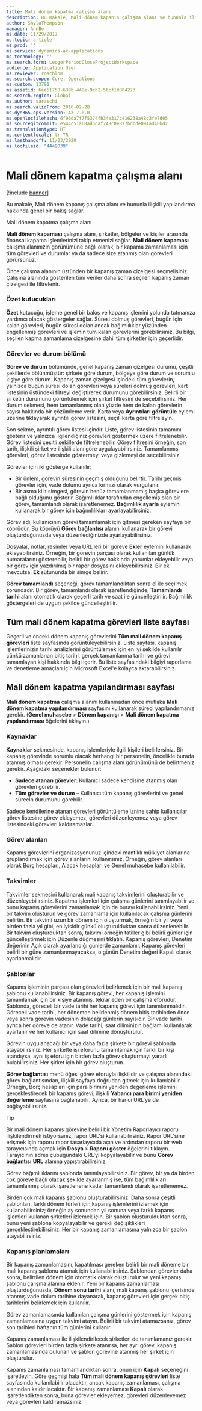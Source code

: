 ```yaml
---
title: Mali dönem kapatma çalışma alanı
description: Bu makale, Mali dönem kapanış çalışma alanı ve bununla ilişkili yapılandırma hakkında genel bir bakış sağlar.
author: ShylaThompson
manager: AnnBe
ms.date: 11/29/2017
ms.topic: article
ms.prod: ''
ms.service: dynamics-ax-applications
ms.technology: ''
ms.search.form: LedgerPeriodCloseProjectWorkspace
audience: Application User
ms.reviewer: roschlom
ms.search.scope: Core, Operations
ms.custom: 13791
ms.assetid: 6ee51758-639b-448e-9cb2-56cf1d804273
ms.search.region: Global
ms.author: saraschi
ms.search.validFrom: 2016-02-28
ms.dyn365.ops.version: AX 7.0.0
ms.openlocfilehash: 6f96da7f7f5374fb34e317c416238a48c3fe7d05
ms.sourcegitcommit: e544c51a68ad5daf748c0e877bdbde094ad40bd2
ms.translationtype: HT
ms.contentlocale: tr-TR
ms.lasthandoff: 11/03/2020
ms.locfileid: "4449039"
---
```

# <a name="financial-period-close-workspace"></a>Mali dönem kapatma çalışma alanı

[!include [banner](../includes/banner.md)]

Bu makale, Mali dönem kapanış çalışma alanı ve bununla ilişkili yapılandırma hakkında genel bir bakış sağlar.

Mali dönem kapatma çalışma alanı

**Mali dönem kapaması** çalışma alanı, şirketler, bölgeler ve kişiler arasında finansal kapama işlemlerinizi takip etmenizi sağlar. **Mali dönem kapaması** çalışma alanınızın görünümüne bağlı olarak, bir kapama zamanlaması için tüm görevleri ve durumlar ya da sadece size atanmış olan görevleri görürsünüz. 

Önce çalışma alanının üstünden bir kapanış zaman çizelgesi seçmelisiniz. Çalışma alanında gösterilen tüm veriler daha sonra seçilen kapanış zaman çizelgesi ile filtrelenir.

### <a name="summary-tiles"></a>Özet kutucukları

**Özet** kutucuğu, işleme genel bir bakış ve kapanış işlemini yolunda tutmanıza yardımcı olacak göstergeler sağlar. Süresi dolmuş görevleri, bugün için kalan görevleri, bugün süresi dolan ancak bağımlılıklar yüzünden engellenmiş görevleri ve işlemin tüm kalan görevlerini görebilirsiniz. Bu bilgi, seçilen kapma zamanlama çizelgesine dahil tüm şirketler için geçerlidir.

### <a name="tasks-and-status-section"></a>Görevler ve durum bölümü

**Görev ve durum** bölümünde, genel kapanış zaman çizelgesi durumu, çeşitli şekillerde bölünmüştür: şirkete göre durum, bölgeye göre durum ve sorumlu kişiye göre durum. Kapanış zaman çizelgesi içindeki tüm görevlerin, yalnızca bugün süresi dolan görevleri veya süreleri dolmuş görevleri, kart listesinin üstündeki filtreyi değiştirerek durumunu görebilirsiniz. Belirli bir şirketin durumunu görüntülemek için şirket filtresini de seçebilirsiniz. Her durum sekmesi, hem tamamlanmış olan yüzde hem de kalan görevlerin sayısı hakkında bir çözümleme verir. Karta veya **Ayrıntıları görüntüle** eylemi üzerine tıklayarak ayrıntılı görev listesini, seçili karta göre filtreleyin. 

Son sekme, ayrıntılı görev listesi içindir. Liste, görev listesinin tamamını gösterir ve yalnızca ilgilendiğiniz görevleri göstermek üzere filtrelenebilir. Görev listesini çeşitli şekillerde filtrelenebilir. Görev filtresini örneğin, son tarih, ilişkili şirket ve ilişkili alanı göre uygulayabilirsiniz. Tamamlanmış görevleri, görev listesinde göstermeyi veya gizlemeyi de seçebilirsiniz. 

Görevler için iki gösterge kullanılır:

-   Bir ünlem, görevin süresinin geçmiş olduğunu belirtir. Tarihi geçmiş görevler için, vade dolumu ayrıca kırmızı olarak vurgulanır.
-   Bir asma kilit simgesi, görevin henüz tamamlanmamış başka görevlere bağlı olduğunu gösterir. Bağımlılıklar tarafından engellemiş olan bir görev, tamamlandı olarak işaretlenemez. **Bağımlılık ayarla** eylemini kullanarak bir görev için bağımlılıkları ayarlayabilirsiniz.

Görev adı, kullanıcının görevi tamamlamak için gitmesi gereken sayfaya bir köprüdür. Bu köprüyü **Görev bağlantısı** alanını kullanarak bir görevi oluşturduğunuzda veya düzenlediğinizde ayarlayabilirsiniz. 

Dosyalar, notlar, resimler veya URL'leri bir göreve **Ekler** eylemini kullanarak ekleyebilirsiniz. Örneğin, bir görevin parçası olarak kullanılan günlük numaralarını gösterebilir, belirli bir görev hakkında yorumlar ekleyebilir veya bir görev için yazdırılmış bir rapor dosyasını ekleyebilirsiniz. Bir ek mevcutsa, **Ek** sütununda bir simge belirir. 

**Görev tamamlandı** seçeneği, görev tamamlandıktan sonra el ile seçilmek zorundadır. Bir görev, tamamlandı olarak işaretlendiğinde, **Tamamlandı tarihi** alanı otomatik olarak geçerli tarih ve saat ile güncelleştirilir. Bağımlılık göstergeleri de uygun şekilde güncelleştirilir.

## <a name="all-financial-period-close-tasks-list-page"></a>Tüm mali dönem kapatma görevleri liste sayfası
Geçerli ve önceki dönem kapanış görevlerini **Tüm mali dönem kapanış görevleri** liste sayfasında görüntüleyebilirsiniz. Liste sayfası, kapanış işlemlerinizin tarihi analizlerini görüntülemek için en iyi şekilde kullanılır çünkü zamanlanan bitiş tarihi, gerçek tamamlanma tarihi ve görevi tamamlayan kişi hakkında bilgi içerir. Bu liste sayfasındaki bilgiyi raporlama ve denetleme amaçları için Microsoft Excel'e kolayca aktarabilirsiniz.

## <a name="financial-period-close-configuration-page"></a>Mali dönem kapatma yapılandırması sayfası
**Mali dönem kapatma** çalışma alanını kullanmadan önce mutlaka **Mali dönem kapatma yapılandırması** sayfasını kullanarak süreci yapılandırmanız gerekir. (**Genel muhasebe** &gt; **Dönem kapanışı** &gt; **Mali dönem kapatma yapılandırması** öğelerini tıklayın.)

### <a name="resources"></a>Kaynaklar

**Kaynaklar** sekmesinde, kapanış işlemleriyle ilgili kişileri belirlersiniz. Bir kapanış görevinde sorumlu olacak herhangi bir personelin, öncelikle burada atanmış olması gerekir. Personelin çalışma alanı görünümünü de belirtmeniz gerekir. Aşağıdaki seçenekler bulunur:

-   **Sadece atanan görevler**: Kullanıcı sadece kendisine atanmış olan görevleri görebilir.
-   **Tüm görevler ve durum** – Kullanıcı tüm kapanış görevlerini ve genel sürecin durumunu görebilir.

Sadece kendilerine atanan görevleri görüntüleme iznine sahip kullanıcılar görev listesine görev ekleyemez, görevleri düzenleyemez veya görev listesindeki görevleri kaldıramazlar.

### <a name="task-areas"></a>Görev alanları

Kapanış görevlerini organizasyonunuz içindeki mantıklı mülkiyet alanlarına gruplandırmak için görev alanlarını kullanırsınız. Örneğin, görev alanları olarak Borç hesapları, Alacak hesapları ve Genel muhasebe kullanılabilir.

### <a name="calendars"></a>Takvimler

Takvimler sekmesini kullanarak mali kapanış takvimlerini oluşturabilir ve düzenleyebilirsiniz. Kapatma işlemleri için çalışma günlerini tanımlayabilir ve bunu kapanış görevlerini zamanlamak için de burayı kullanabilirsiniz.  Yeni bir takvim oluşturun ve görev zamanlama için kullanılacak çalışma günlerini belirtin.  Bir takvimi uzun bir dönem için oluşturmak, örneğin bir yıl veya birden fazla yıl gibi, en iyisidir çünkü oluşturulduktan sonra düzenlenebilir.  Bir takvim oluşturduktan sonra, takvimi örneğin tatiller gibi belirli günler için güncelleştirmek için Düzenle düğmesini tıklatın.  Kapanış görevleri, Denetim değerinin Açık olarak ayarlandığı günlerde zamanlanır.  Kapanış görevleri belirli bir güne zamanlanmayacaksa, o günün Denetim değeri Kapalı olarak ayarlanmalıdır.

### <a name="templates"></a>Şablonlar

Kapanış işleminin parçası olan görevleri belirlemek için bir mali kapanış şablonu kullanabilirsiniz. Bir kapanış görevi, her kapanış işlemini tamamlamak için bir kişiye atanmış, tekrar eden bir çalışma eforudur. Şablonda, göreceli bir vade tarihi her kapanış görevi için tanımlanmalıdır. Göreceli vade tarihi, her dönemde belirlenmiş dönem bitiş tarihinden önce veya sonra görevin vadesinin dolacağı günlerin sayısıdır. Bir vade tarihi ayrıca her göreve de atanır. Vade tarihi, saat diliminizin bağlamı kullanılarak ayarlanır ve her kullanıcı için saat dilimine dönüştürülür. 

Görevin uygulanacağı bir veya daha fazla şirkete bir görevi şablonda atayabilirsiniz. Her şirkette işi eforunu tamamlamak için farklı bir kişi atandıysa, aynı iş eforu için birden fazla görev oluşturmayı yararlı bulabilirsiniz. Her şirket için bir görev oluşturun. 

**Görev bağlantısı** menü öğesi görev eforuyla ilişkilidir ve çalışma alanındaki görev bağlantısından, ilişkili sayfaya doğrudan gitmek için kullanılabilir. Örneğin, Borç hesapları için para birimini yeniden değerleme işlemini gerçekleştirecek bir kapanış görevi, ilişkili **Yabancı para birimi yeniden değerleme** sayfasına bağlanabilir. Ayrıca, bir harici URL'ye de bağlayabilirsiniz. 

> [!TIP]
> Bir mali dönem kapanış görevine belirli bir Yönetim Raporlayıcı raporu ilişkilendirmek istiyorsanız, rapor URL'si kullanabilirsiniz. Rapor URL'sine erişmek için raporu rapor tasarlayıcıda açın ve ardından raporu bir web tarayıcısında açmak için **Dosya** &gt; **Raporu göster** öğelerini tıklayın. Tarayıcının adres çubuğundaki URL'yi kopyalayabilir ve bunu **Görev bağlantısı** **URL** alanına yapıştırabilirsiniz. 

Görev bağımlılıklarını şablonda tanımlayabilirsiniz. Bir görev, bir ya da birden çok göreve bağlı olacak şekilde ayarlanmış ise, tüm bağımlılıkları tamamlanmış olarak işaretlenene kadar tamamlandı olarak işaretlenemez. 

Birden çok mali kapanış şablonu oluşturabilirsiniz. Daha sonra çeşitli şablonları, farklı dönem türleri için kapanış işlemlerini izlemek için kullanabilirsiniz; örneğin ay sonundan yıl sonuna veya farklı kapanış işlemleri kullanan şirketleri izlemek için. Bir şablon oluşturulduktan sonra, bunu yeni şablona kopyalayabilir ve gerekli değişiklikleri gerçekleştirebilirsiniz. Her bir kapanış zamanlamasına yalnızca bir şablon atayabilirsiniz.

### <a name="closing-schedules"></a>Kapanış planlamaları

Bir kapanış zamanlamasını, kapatılması gereken belirli bir mali döneme bir mali kapanış şablonu atamak için kullanabilirsiniz. Şablondan görevler daha sonra, belirtilen dönem için otomatik olarak oluşturulur ve yeni kapanış şablonu çalışma alanına eklenir. Yeni bir kapanış zamanlaması oluşturduğunuzda, **Dönem sonu tarihi** alanı, mali kapanış şablonu içerisinde atanmış vade dolum tarihine dayanarak, kapanış görevleri için gerçek bitiş tarihlerini belirlemek için kullanılır. 

Görev zamanlamasında kullanılan çalışma günlerini göstermek için kapanış zamanlamasına uygun takvimi atayın. Belirli bir takvimi atamazsanız, görev son tarihleri haftanın tüm günlerini kullanır. 

Kapanış zamanlaması ile ilişkilendirilecek şirketleri de tanımlamanız gerekir. Şablon görevleri birden fazla şirkete atanırsa, her ayrı görev, kapanış zamanlamasında bulunan ve şablon görevine atanmış her şirket için oluşturulur. 

Kapanış zamanlaması tamamlandıktan sonra, onun için **Kapalı** seçeneğini işaretleyin. Göre geçmişi hala **Tüm mali dönem kapanış görevleri** liste sayfasında kullanılabilir olacaktır, ancak kapanış zamanlaması, çalışma alanından kaldırılacaktır. Bir kapanış zamanlaması **Kapalı** olarak işaretlendikten sonra, buna görevler ekleyemez, görevleri düzenleyemez veya görevleri kaldıramazsınız.



